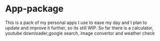 # App-package
This is a pack of my personal apps I use to ease my day and I plan to update and improve it further, so its still WIP.
So far there is a calculator, youtube downloader,google search, image convertor and weather check
